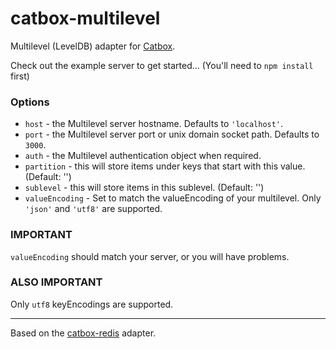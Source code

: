 catbox-multilevel
=================

Multilevel (LevelDB) adapter for [Catbox](https://github.com/hapijs/catbox).

Check out the example server to get started... (You'll need to `npm install` first)

### Options

- `host` - the Multilevel server hostname. Defaults to `'localhost'`.
- `port` - the Multilevel server port or unix domain socket path. Defaults to `3000`.
- `auth` - the Multilevel authentication object when required.
- `partition` - this will store items under keys that start with this value. (Default: '')
- `sublevel` - this will store items in this sublevel. (Default: '')
- `valueEncoding` - Set to match the valueEncoding of your multilevel. Only `'json'` and `'utf8'` are supported.

### IMPORTANT

`valueEncoding` should match your server, or you will have problems.

### ALSO IMPORTANT

Only `utf8` keyEncodings are supported.

---

Based on the [catbox-redis](https://github.com/hapijs/catbox-redis) adapter.
